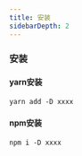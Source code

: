 ```yaml
---
title: 安装
sidebarDepth: 2
---
```



### 安装

#### yarn安装

```md
yarn add -D xxxx
```

#### npm安装

```md
npm i -D xxxx
```